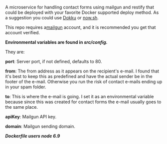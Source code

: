 A microservice for handling contact forms using mailgun and restify that could be deployed with your favorite Docker supported deploy method. As a suggestion you could use [Dokku](https://dokku.viewdocs.io/dokku/) or [now.sh](https://now.sh).

This repo requires a[mailgun](http://www.mailgun.com/) account, and it is recommended you get that account verified.

**Environmental variables are found in *src/config.***

They are:

**port**: Server port, if not defined, defaults to 80.

**from**: The from address as it appears on the recipient's e-mail. I found that it's best to keep this as predefined and have the actual sender be in the footer of the e-mail. Otherwise you run the risk of contact e-mails ending up in your spam folder.

**to**: This is where the e-mail is going. I set it as an environmental variable because since this was created for contact forms the e-mail usually goes to the same place.

**apiKey**: Mailgun API key.

**domain**: Mailgun sending domain.


***Dockerfile users node 6.9***